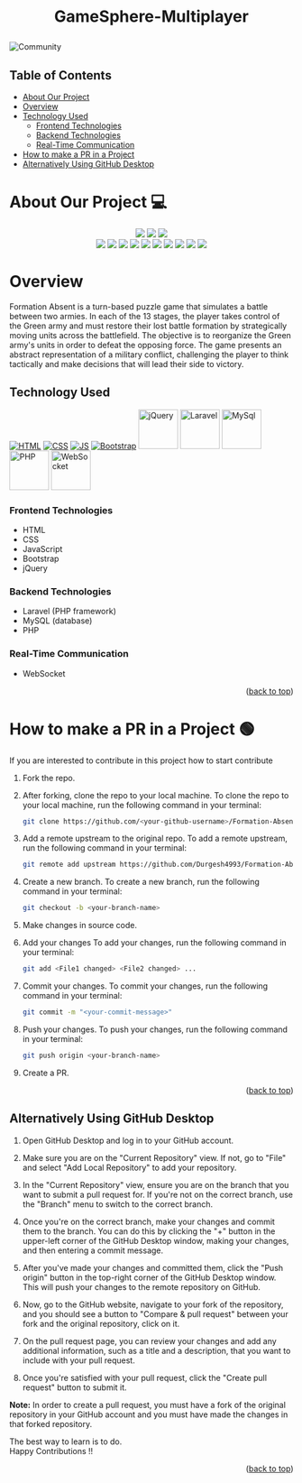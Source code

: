 # <p align="center">GameSphere-Multiplayer</p>
![Community](https://github.com/GameSphere-MultiPlayer/Physi-c-Tech/assets/98798977/e79af9da-814e-487e-8a9a-85947384d3b2)

<div id="top"></div>
<h2>Table of Contents</h2>

- [About Our Project](#about)
- [Overview](#overview)
- [Technology Used](#tech-stack)
  - [Frontend Technologies](#frontend-technologies)
  - [Backend Technologies](#backend-technologies)
  - [Real-Time Communication](#real-time-communication)
- [How to make a PR in a Project](how-to-make-a-pr-in-a-project)
- [Alternatively Using GitHub Desktop](#alternatively-using-github-desktop)
  <br>




# About Our Project 💻
<div align="center">
    <a name="about"></a>

<img src="https://forthebadge.com/images/badges/built-with-love.svg" />
<img src="https://forthebadge.com/images/badges/uses-brains.svg" />
<img src="https://forthebadge.com/images/badges/powered-by-responsibility.svg" />
  <br>
<img src="https://img.shields.io/github/repo-size/GameSphere-MultiPlayer/Formation-Absent?style=for-the-badge" />
   <img src="https://img.shields.io/github/issues-pr/GameSphere-MultiPlayer/Formation-Absent?style=for-the-badge" />

  <img src="https://img.shields.io/github/issues/GameSphere-MultiPlayer/Formation-Absent?style=for-the-badge" />
  <img src="https://img.shields.io/github/issues-closed-raw/GameSphere-MultiPlayer/Formation-Absent?style=for-the-badge" />
   <img src="https://img.shields.io/github/issues-pr-closed-raw/GameSphere-MultiPlayer/Formation-Absent?style=for-the-badge" />
  <img src="https://img.shields.io/github/license/GameSphere-MultiPlayer/Formation-Absent?style=for-the-badge" />
  <img src="https://img.shields.io/github/forks/GameSphere-MultiPlayer/Formation-Absent?style=for-the-badge" />
  <img src="https://img.shields.io/github/stars/GameSphere-MultiPlayer/Formation-Absent?style=for-the-badge" />
  <img src="https://img.shields.io/github/contributors/GameSphere-MultiPlayer/Formation-Absent?style=for-the-badge" />
  <img src="https://img.shields.io/github/last-commit/GameSphere-MultiPlayer/Formation-Absent?style=for-the-badge" />
  </div>
  
# Overview
<a a="overview"></a>
  Formation Absent is a turn-based puzzle game that simulates a battle between two armies. In each of the 13 stages, the player takes control of the Green army and must restore their lost battle formation by strategically moving units across the battlefield. The objective is to reorganize the Green army's units in order to defeat the opposing force. The game presents an abstract representation of a military conflict, challenging the player to think tactically and make decisions that will lead their side to victory.

## Technology Used
<a name="tech-stack"></a>
<p>
 <a href="https://www.w3schools.com/html/"> <img src="https://img.icons8.com/color/70/000000/html-5--v1.png" alt="HTML" /></a>
  <a href="https://www.w3schools.com/css/"> <img src="https://img.icons8.com/color/70/000000/css3.png" alt="CSS" /></a>
  <a href="https://www.w3schools.com/js/"><img src="https://img.icons8.com/color/70/000000/javascript--v1.png" alt="JS" /></a>
  <a href="https://getbootstrap.com/docs/5.0/getting-started/introduction/"> <img src="https://img.icons8.com/color/70/000000/bootstrap.png" alt="Bootstrap" /></a>
  <a href="https://www.w3schools.com/jquery/default.asp"> <img src="https://w7.pngwing.com/pngs/720/46/png-transparent-jquery-plain-wordmark-logo-icon-thumbnail.png" alt="jQuery" width="70" height="70"/></a> 
  <a href="[https://dev.mysql.com/doc/](https://laravel.com/docs/11.x/readme)"> <img src="https://upload.wikimedia.org/wikipedia/commons/thumb/9/9a/Laravel.svg/1200px-Laravel.svg.png" alt="Laravel" width="70" height="70"/></a>
  <a href="https://dev.mysql.com/doc/"> <img src="https://brandslogos.com/wp-content/uploads/thumbs/mysql-logo-1.png" alt="MySql" width="70" height="70"/></a>
  <a href="https://www.php.net/docs.php"> <img src="https://upload.wikimedia.org/wikipedia/commons/thumb/2/27/PHP-logo.svg/2560px-PHP-logo.svg.png" alt="PHP" width="70" height="70"/></a>
  <a href="https://developer.mozilla.org/en-US/docs/Web/API/WebSockets_API"> <img src="https://static-00.iconduck.com/assets.00/websocket-icon-512x384-sm7dfowk.png" alt="WebSocket" width="70" height="70"/></a>
  

### Frontend Technologies
<a front="frontend-technologies"></a>
  - HTML
  - CSS
  - JavaScript
  - Bootstrap
  - jQuery

### Backend Technologies
<a d="backend-technologie"></a>
 - Laravel (PHP framework)
 - MySQL (database)
 - PHP
### Real-Time Communication
<a e="real-time-communication"></a>
 - WebSocket
</p>
 <p align="right">(<a href="#top">back to top</a>)</p>

# How to make a PR in a Project 🟢
<a g="how-to-make-a-pr-in-a-project"></a>
If you are interested to contribute in this project how to start contribute
<!-- in detail -->

1. Fork the repo.

2. After forking, clone the repo to your local machine.
To clone the repo to your local machine, run the following command in your terminal:
    
    ```bash
    git clone https://github.com/<your-github-username>/Formation-Absent
    ```

3. Add a remote upstream to the original repo.
To add a remote upstream, run the following command in your terminal:
    
    ```bash
    git remote add upstream https://github.com/Durgesh4993/Formation-Absent/
    ```

4. Create a new branch.
To create a new branch, run the following command in your terminal:
    
    ```bash
    git checkout -b <your-branch-name>
    ```

5. Make changes in source code.

6. Add your changes
To add your changes, run the following command in your terminal:
    
    ```bash
    git add <File1 changed> <File2 changed> ...
    ```
7. Commit your changes.
To commit your changes, run the following command in your terminal:
    
    ```bash
    git commit -m "<your-commit-message>"
    ```

8. Push your changes.
To push your changes, run the following command in your terminal:
    
    ```bash
    git push origin <your-branch-name>
    ```

9. Create a PR.
<p align="right">(<a href="#top">back to top</a>)</p>

## Alternatively Using GitHub Desktop
<a r="alternatively-using-github-desktop"></a>

1. Open GitHub Desktop and log in to your GitHub account.

2. Make sure you are on the "Current Repository" view. If not, go to "File" and select "Add Local Repository" to add your repository.

3. In the "Current Repository" view, ensure you are on the branch that you want to submit a pull request for. If you're not on the correct branch, use the "Branch" menu to switch to the correct branch.

4. Once you're on the correct branch, make your changes and commit them to the branch. You can do this by clicking the "+" button in the upper-left corner of the GitHub Desktop window, making your changes, and then entering a commit message.

5. After you've made your changes and committed them, click the "Push origin" button in the top-right corner of the GitHub Desktop window. This will push your changes to the remote repository on GitHub.

6. Now, go to the GitHub website, navigate to your fork of the repository, and you should see a button to "Compare & pull request" between your fork and the original repository, click on it.

7. On the pull request page, you can review your changes and add any additional information, such as a title and a description, that you want to include with your pull request.

8. Once you're satisfied with your pull request, click the "Create pull request" button to submit it.

**Note:** In order to create a pull request, you must have a fork of the original repository in your GitHub account and you must have made the changes in that forked repository.

The best way to learn is to do.<br>
 Happy Contributions !! 
 
<p align="right">(<a href="#top">back to top</a>)</p>

